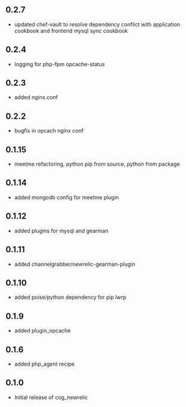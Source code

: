 ## 0.2.7
- updated chef-vault to resolve dependency conflict with application cookbook and frontend mysql sync cookbook

## 0.2.4
- logging for php-fpm opcache-status

## 0.2.3
- added nginx.conf

## 0.2.2
- bugfix in opcach nginx conf

## 0.1.15
- meetme refactoring, python pip from source, python from package

## 0.1.14
- added mongodb config for meetme plugin

## 0.1.12
- added plugins for mysql and gearman

## 0.1.11
- added channelgrabber/newrelic-gearman-plugin

## 0.1.10
- added poise/python dependency for pip lwrp

## 0.1.9
- added plugin_opcache

## 0.1.6
- added php_agent recipe

## 0.1.0
- Initial release of cog_newrelic
